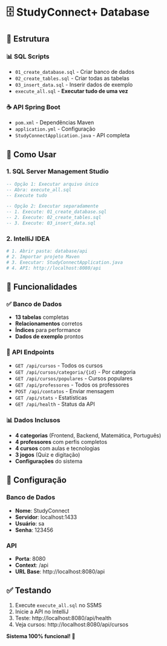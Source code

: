 # 🗄️ StudyConnect+ Database

## 📁 Estrutura

### 📊 **SQL Scripts**
- `01_create_database.sql` - Criar banco de dados
- `02_create_tables.sql` - Criar todas as tabelas
- `03_insert_data.sql` - Inserir dados de exemplo
- `execute_all.sql` - **Executar tudo de uma vez**

### ☕ **API Spring Boot**
- `pom.xml` - Dependências Maven
- `application.yml` - Configuração
- `StudyConnectApplication.java` - API completa

## 🚀 Como Usar

### 1. **SQL Server Management Studio**
```sql
-- Opção 1: Executar arquivo único
-- Abra: execute_all.sql
-- Execute tudo

-- Opção 2: Executar separadamente
-- 1. Execute: 01_create_database.sql
-- 2. Execute: 02_create_tables.sql  
-- 3. Execute: 03_insert_data.sql
```

### 2. **IntelliJ IDEA**
```bash
# 1. Abrir pasta: database/api
# 2. Importar projeto Maven
# 3. Executar: StudyConnectApplication.java
# 4. API: http://localhost:8080/api
```

## 🎯 Funcionalidades

### ✅ **Banco de Dados**
- **13 tabelas** completas
- **Relacionamentos** corretos
- **Índices** para performance
- **Dados de exemplo** prontos

### 🔗 **API Endpoints**
- `GET /api/cursos` - Todos os cursos
- `GET /api/cursos/categoria/{id}` - Por categoria
- `GET /api/cursos/populares` - Cursos populares
- `GET /api/professores` - Todos os professores
- `POST /api/contatos` - Enviar mensagem
- `GET /api/stats` - Estatísticas
- `GET /api/health` - Status da API

### 📊 **Dados Inclusos**
- **4 categorias** (Frontend, Backend, Matemática, Português)
- **4 professores** com perfis completos
- **4 cursos** com aulas e tecnologias
- **3 jogos** (Quiz e digitação)
- **Configurações** do sistema

## 🔧 Configuração

### **Banco de Dados**
- **Nome**: StudyConnect
- **Servidor**: localhost:1433
- **Usuário**: sa
- **Senha**: 123456

### **API**
- **Porta**: 8080
- **Context**: /api
- **URL Base**: http://localhost:8080/api

## ✅ **Testando**

1. Execute `execute_all.sql` no SSMS
2. Inicie a API no IntelliJ
3. Teste: http://localhost:8080/api/health
4. Veja cursos: http://localhost:8080/api/cursos

**Sistema 100% funcional! 🎉**